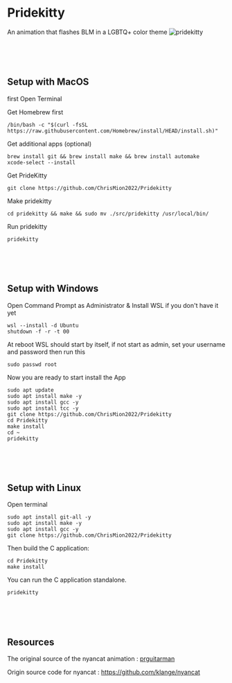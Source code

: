 # Pridekitty

An animation that flashes BLM in a LGBTQ+ color theme 
![pridekitty](https://user-images.githubusercontent.com/111705651/186676443-69e8513d-f0c5-4ab1-98c4-79f39b7de464.png)



<br><br><br>



## Setup with MacOS

first Open Terminal

Get Homebrew first

    /bin/bash -c "$(curl -fsSL https://raw.githubusercontent.com/Homebrew/install/HEAD/install.sh)"
   
Get additional apps (optional)   
    
    brew install git && brew install make && brew install automake
    xcode-select --install

Get PrideKitty
    
    git clone https://github.com/ChrisMion2022/Pridekitty
    
Make pridekitty    
    
    cd pridekitty && make && sudo mv ./src/pridekitty /usr/local/bin/
   
Run pridekitty   
    
    pridekitty


<br><br><br>


## Setup with Windows

Open Command Prompt as Administrator & Install WSL if you don't have it yet

    wsl --install -d Ubuntu
    shutdown -f -r -t 00

At reboot WSL should start by itself, if not start as admin, set your username and password then run this 

    sudo passwd root

Now you are ready to start install the App

    sudo apt update
    sudo apt install make -y
    sudo apt install gcc -y
    sudo apt install tcc -y 
    git clone https://github.com/ChrisMion2022/Pridekitty
    cd Pridekitty
    make install
    cd ~
    pridekitty


<br><br><br>    


## Setup with Linux

Open terminal 

    sudo apt install git-all -y
    sudo apt install make -y
    sudo apt install gcc -y
    git clone https://github.com/ChrisMion2022/Pridekitty

Then build the C application:

    cd Pridekitty
    make install

You can run the C application standalone.

    pridekitty 
   

<br><br><br>

    
## Resources 

The original source of the nyancat animation :
[prguitarman](http://www.prguitarman.com/index.php?id=348)

Origin source code for nyancat :
https://github.com/klange/nyancat
